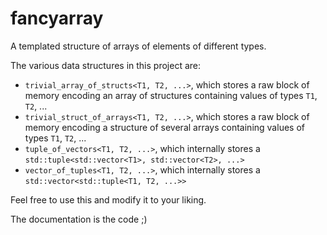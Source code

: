 # fancyarray
A templated structure of arrays of elements of different types.

The various data structures in this project are:
- `trivial_array_of_structs<T1, T2, ...>`, which stores a raw block of memory encoding an array of structures containing values of types `T1`, `T2`, ...
- `trivial_struct_of_arrays<T1, T2, ...>`, which stores a raw block of memory encoding a structure of several arrays containing values of types `T1`, `T2`, ...
- `tuple_of_vectors<T1, T2, ...>`, which internally stores a `std::tuple<std::vector<T1>, std::vector<T2>, ...>`
- `vector_of_tuples<T1, T2, ...>`, which internally stores a `std::vector<std::tuple<T1, T2, ...>>`

Feel free to use this and modify it to your liking.

The documentation is the code ;)
